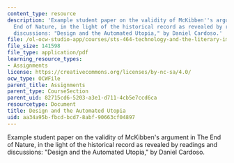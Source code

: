```yaml
---
content_type: resource
description: 'Example student paper on the validity of McKibben''s argument in The
  End of Nature, in the light of the historical record as revealed by readings and
  discussions: "Design and the Automated Utopia," by Daniel Cardoso.'
file: /ol-ocw-studio-app/courses/sts-464-technology-and-the-literary-imagination-spring-2008/aa34a95bfbcdbcd78abf90663cf04897_dcardoso_final.pdf
file_size: 141598
file_type: application/pdf
learning_resource_types:
- Assignments
license: https://creativecommons.org/licenses/by-nc-sa/4.0/
ocw_type: OCWFile
parent_title: Assignments
parent_type: CourseSection
parent_uid: 82715cd6-5203-a3e1-d711-4cb5e7ccd6ca
resourcetype: Document
title: Design and the Automated Utopia
uid: aa34a95b-fbcd-bcd7-8abf-90663cf04897
---
```

Example student paper on the validity of McKibben's argument in The End of Nature, in the light of the historical record as revealed by readings and discussions: "Design and the Automated Utopia," by Daniel Cardoso.